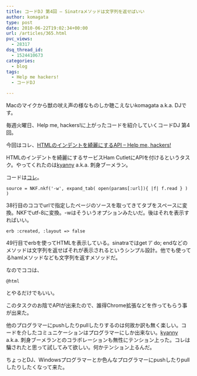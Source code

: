 ```yaml
---
title: コードDJ 第4回 – Sinatraメソッドは文字列を返せばいい
author: komagata
type: post
date: 2010-06-22T19:02:34+00:00
url: /articles/365.html
pvc_views:
  - 28317
dsq_thread_id:
  - 1524410673
categories:
  - blog
tags:
  - Help me hackers!
  - コードDJ

---
```

Macのマイクから獣の吠え声の様なものしか聴こえないkomagata a.k.a. DJです。

毎週火曜日、Help me, hackers!に上がったコードを紹介していくコードDJ 第4回。

今回はコレ、[HTMLのインデントを綺麗にするAPI &#8211; Help me, hackers!][1]

HTMLのインデントを綺麗にするサービスHam CutletにAPIを付けるというタスク。やってくれたのは[kyanny][2] a.k.a. 刺身ブーメラン。

コードは[コレ][3]。

<pre lang="ruby"><code>source = NKF.nkf('-w', expand_tab( open(params[:url]){ |f| f.read } ) )</code></pre>

38行目のココでurlで指定したページのソースを取ってきてタブをスペースに変換。NKFでutf-8に変換。-wはそういうオプションみたいだ。後はそれを表示すればいい。

<pre lang="ruby"><code>erb :created, :layout => false</code></pre>

49行目でerbを使ってHTMLを表示している。sinatraではget &#8216;/&#8217; do; endなどのメソッドは文字列を返せばそれが表示されるというシンプル設計。他でも使ってるhamlメソッドなども文字列を返すメソッドだ。

なのでココは、

<pre lang="ruby"><code>@html</code></pre>

とやるだけでもいい。

このタスクのお陰でAPIが出来たので、誰得Chrome拡張などを作ってもらう事が出来た。

他のプログラマーにpushしたりpullしたりするのは何故か訳も無く楽しい。コードを介したコミュニケーションはプログラマーにしか出来ない。[kyanny][2] a.k.a. 刺身ブーメランとのコラボレーションも無性にテンション上った。コレは騙されたと思って試してみて欲しい。何かテンション上るんだ。

ちょっとDJ、Windowsプログラマーとか色んなプログラマーにpushしたりpullしたりしたくなって来た。

 [1]: http://help-me-hackers.com/tasks/63
 [2]: http://help-me-hackers.com/kyanny
 [3]: http://github.com/kyanny/hamcutlet/blob/8d23a80ab9bccc4ea3b86450698db5fda0ff5e7f/app.rb
